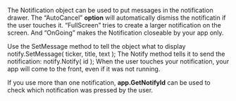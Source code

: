 The Notification object can be used to put messages in the notification drawer. The “AutoCancel” **option** will automatically dismiss the notificatin if the user touches it. “FullScreen” tries to create a larger notification on the screen. And “OnGoing” makes the Notification closeable by your app only.

Use the SetMessage method to tell the object what to display
<js>notify.SetMessage( ticker, title, text );</js>
The Notify method tells it to send the notification:
<js>notify.Notify( id );</js>
When the user touches your notification, your app will come to the front, even if it was not running.

If you use more than one notification, **app.GetNotifyId** can be used to check which notification was pressed by the user.